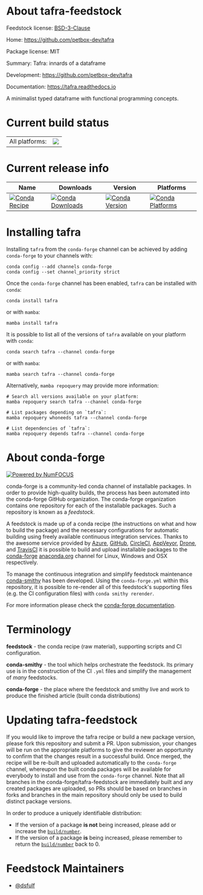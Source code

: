 About tafra-feedstock
=====================

Feedstock license: [BSD-3-Clause](https://github.com/conda-forge/tafra-feedstock/blob/main/LICENSE.txt)

Home: https://github.com/petbox-dev/tafra

Package license: MIT

Summary: Tafra: innards of a dataframe

Development: https://github.com/petbox-dev/tafra

Documentation: https://tafra.readthedocs.io

A minimalist typed dataframe with functional programming concepts.

Current build status
====================


<table><tr><td>All platforms:</td>
    <td>
      <a href="https://dev.azure.com/conda-forge/feedstock-builds/_build/latest?definitionId=12195&branchName=main">
        <img src="https://dev.azure.com/conda-forge/feedstock-builds/_apis/build/status/tafra-feedstock?branchName=main">
      </a>
    </td>
  </tr>
</table>

Current release info
====================

| Name | Downloads | Version | Platforms |
| --- | --- | --- | --- |
| [![Conda Recipe](https://img.shields.io/badge/recipe-tafra-green.svg)](https://anaconda.org/conda-forge/tafra) | [![Conda Downloads](https://img.shields.io/conda/dn/conda-forge/tafra.svg)](https://anaconda.org/conda-forge/tafra) | [![Conda Version](https://img.shields.io/conda/vn/conda-forge/tafra.svg)](https://anaconda.org/conda-forge/tafra) | [![Conda Platforms](https://img.shields.io/conda/pn/conda-forge/tafra.svg)](https://anaconda.org/conda-forge/tafra) |

Installing tafra
================

Installing `tafra` from the `conda-forge` channel can be achieved by adding `conda-forge` to your channels with:

```
conda config --add channels conda-forge
conda config --set channel_priority strict
```

Once the `conda-forge` channel has been enabled, `tafra` can be installed with `conda`:

```
conda install tafra
```

or with `mamba`:

```
mamba install tafra
```

It is possible to list all of the versions of `tafra` available on your platform with `conda`:

```
conda search tafra --channel conda-forge
```

or with `mamba`:

```
mamba search tafra --channel conda-forge
```

Alternatively, `mamba repoquery` may provide more information:

```
# Search all versions available on your platform:
mamba repoquery search tafra --channel conda-forge

# List packages depending on `tafra`:
mamba repoquery whoneeds tafra --channel conda-forge

# List dependencies of `tafra`:
mamba repoquery depends tafra --channel conda-forge
```


About conda-forge
=================

[![Powered by
NumFOCUS](https://img.shields.io/badge/powered%20by-NumFOCUS-orange.svg?style=flat&colorA=E1523D&colorB=007D8A)](https://numfocus.org)

conda-forge is a community-led conda channel of installable packages.
In order to provide high-quality builds, the process has been automated into the
conda-forge GitHub organization. The conda-forge organization contains one repository
for each of the installable packages. Such a repository is known as a *feedstock*.

A feedstock is made up of a conda recipe (the instructions on what and how to build
the package) and the necessary configurations for automatic building using freely
available continuous integration services. Thanks to the awesome service provided by
[Azure](https://azure.microsoft.com/en-us/services/devops/), [GitHub](https://github.com/),
[CircleCI](https://circleci.com/), [AppVeyor](https://www.appveyor.com/),
[Drone](https://cloud.drone.io/welcome), and [TravisCI](https://travis-ci.com/)
it is possible to build and upload installable packages to the
[conda-forge](https://anaconda.org/conda-forge) [anaconda.org](https://anaconda.org/)
channel for Linux, Windows and OSX respectively.

To manage the continuous integration and simplify feedstock maintenance
[conda-smithy](https://github.com/conda-forge/conda-smithy) has been developed.
Using the ``conda-forge.yml`` within this repository, it is possible to re-render all of
this feedstock's supporting files (e.g. the CI configuration files) with ``conda smithy rerender``.

For more information please check the [conda-forge documentation](https://conda-forge.org/docs/).

Terminology
===========

**feedstock** - the conda recipe (raw material), supporting scripts and CI configuration.

**conda-smithy** - the tool which helps orchestrate the feedstock.
                   Its primary use is in the construction of the CI ``.yml`` files
                   and simplify the management of *many* feedstocks.

**conda-forge** - the place where the feedstock and smithy live and work to
                  produce the finished article (built conda distributions)


Updating tafra-feedstock
========================

If you would like to improve the tafra recipe or build a new
package version, please fork this repository and submit a PR. Upon submission,
your changes will be run on the appropriate platforms to give the reviewer an
opportunity to confirm that the changes result in a successful build. Once
merged, the recipe will be re-built and uploaded automatically to the
`conda-forge` channel, whereupon the built conda packages will be available for
everybody to install and use from the `conda-forge` channel.
Note that all branches in the conda-forge/tafra-feedstock are
immediately built and any created packages are uploaded, so PRs should be based
on branches in forks and branches in the main repository should only be used to
build distinct package versions.

In order to produce a uniquely identifiable distribution:
 * If the version of a package **is not** being increased, please add or increase
   the [``build/number``](https://docs.conda.io/projects/conda-build/en/latest/resources/define-metadata.html#build-number-and-string).
 * If the version of a package **is** being increased, please remember to return
   the [``build/number``](https://docs.conda.io/projects/conda-build/en/latest/resources/define-metadata.html#build-number-and-string)
   back to 0.

Feedstock Maintainers
=====================

* [@dsfulf](https://github.com/dsfulf/)

